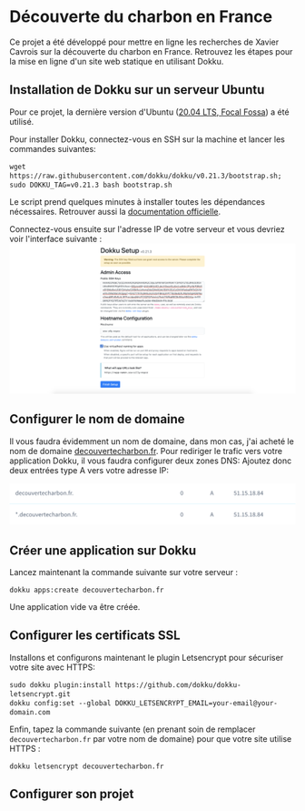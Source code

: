 # Découverte du charbon en France

Ce projet a été développé pour mettre en ligne les recherches de Xavier Cavrois sur la découverte du charbon en France.
Retrouvez les étapes pour la mise en ligne d'un site web statique en utilisant Dokku.

## Installation de Dokku sur un serveur Ubuntu

Pour ce projet, la dernière version d'Ubuntu ([20.04 LTS, Focal Fossa](https://ubuntu.com/download/server)) a été utilisé.

Pour installer Dokku, connectez-vous en SSH sur la machine et lancer les commandes suivantes:

```
wget https://raw.githubusercontent.com/dokku/dokku/v0.21.3/bootstrap.sh;
sudo DOKKU_TAG=v0.21.3 bash bootstrap.sh
```

Le script prend quelques minutes à installer toutes les dépendances nécessaires. Retrouver aussi la [documentation officielle](http://dokku.viewdocs.io/dokku/getting-started/installation/).

Connectez-vous ensuite sur l'adresse IP de votre serveur et vous devriez voir l'interface suivante :
![dokku init](documentation/dokku-init.png)

## Configurer le nom de domaine

Il vous faudra évidemment un nom de domaine, dans mon cas, j'ai acheté le nom de domaine [decouvertecharbon.fr](ddecouvertecharbon.fr).
Pour rediriger le trafic vers votre application Dokku, il vous faudra configurer deux zones DNS:
Ajoutez donc deux entrées type A vers votre adresse IP:

![dns-zones](documentation/DNS-zones.png)

## Créer une application sur Dokku

Lancez maintenant la commande suivante sur votre serveur :

```
dokku apps:create decouvertecharbon.fr
```

Une application vide va être créée.

## Configurer les certificats SSL

Installons et configurons maintenant le plugin Letsencrypt pour sécuriser votre site avec HTTPS:

```
sudo dokku plugin:install https://github.com/dokku/dokku-letsencrypt.git
dokku config:set --global DOKKU_LETSENCRYPT_EMAIL=your-email@your-domain.com
```

Enfin, tapez la commande suivante (en prenant soin de remplacer `decouvertecharbon.fr` par votre nom de domaine) pour que votre site utilise HTTPS :

```
dokku letsencrypt decouvertecharbon.fr
```

## Configurer son projet

